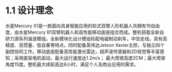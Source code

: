 # 1.1 设计理念

水星Mercury X1是一款面向具身智能应用的轮式双臂人形机器人共拥有19自由度，由水星Mercury B1双臂机器人和高性能移动底座组合而成。整机搭载全新自研力源系列谐波模组。全新模块化设计模组标配电磁制动刹车，中空走线。具有高精度、高惯量、低自重等特点。同时配备英伟达Jetson Xavier主控，与独立四个副控协同工作。移动底座配备高性能激光雷达，超声波传感器和2D视觉等丰富感知；采用直驱电机驱动，最大运行速度达1.2m/s； 最大爬坡高度2CM；最大爬坡角度15度。整机最大续航高达8小时，满足个人及商业应用的需求。